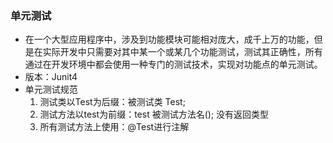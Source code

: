 ### 单元测试

* 在一个大型应用程序中，涉及到功能模块可能相对庞大，成千上万的功能，但是在实际开发中只需要对其中某一个或某几个功能测试，测试其正确性，所有通过在开发环境中都会使用一种专门的测试技术，实现对功能点的单元测试。
* 版本：Junit4
* 单元测试规范
  1. 测试类以Test为后缀：被测试类 Test;
  2. 测试方法以test为前缀：test 被测试方法名();  没有返回类型
  3. 所有测试方法上使用：@Test进行注解